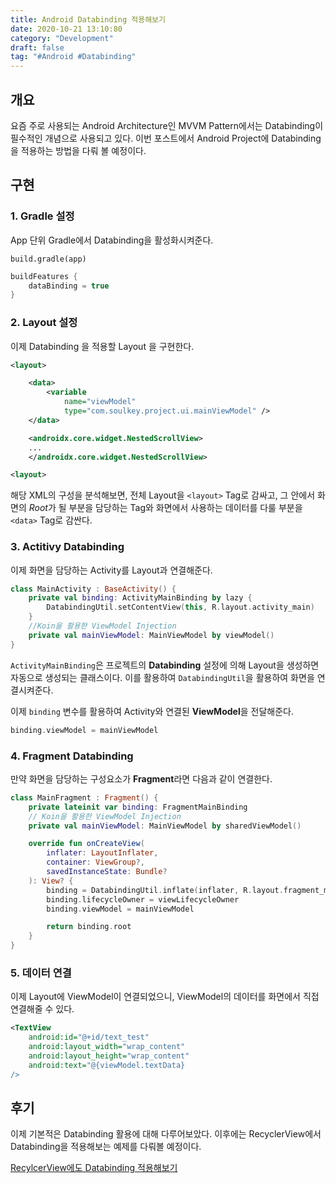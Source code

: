 ```yaml
---
title: Android Databinding 적용해보기
date: 2020-10-21 13:10:80
category: "Development"
draft: false
tag: "#Android #Databinding"
---
```


## 개요

요즘 주로 사용되는 Android Architecture인 MVVM Pattern에서는 Databinding이 필수적인 개념으로 사용되고 있다. 이번 포스트에서 Android Project에 Databinding을 적용하는 방법을 다뤄 볼 예정이다.

## 구현

### 1. Gradle 설정

App 단위 Gradle에서 Databinding을 활성화시켜준다.

`build.gradle(app)`

```groovy
buildFeatures {
    dataBinding = true
}
```

### 2. Layout 설정

이제 Databinding 을 적용할 Layout 을 구현한다.

```xml
<layout>

    <data>
        <variable
            name="viewModel"
            type="com.soulkey.project.ui.mainViewModel" />
    </data>

    <androidx.core.widget.NestedScrollView>
    ...
    </androidx.core.widget.NestedScrollView>

<layout>
```

해당 XML의 구성을 분석해보면, 전체 Layout을 `<layout>` Tag로 감싸고, 그 안에서 화면의 *Root*가 될 부분을 담당하는 Tag와 화면에서 사용하는 데이터를 다룰 부분을 `<data>` Tag로 감싼다.

### 3. Actitivy Databinding

이제 화면을 담당하는 Activity를 Layout과 연결해준다.

```kotlin
class MainActivity : BaseActivity() {
    private val binding: ActivityMainBinding by lazy {
        DatabindingUtil.setContentView(this, R.layout.activity_main)
    }
    //Koin을 활용한 ViewModel Injection
    private val mainViewModel: MainViewModel by viewModel()
}
```

`ActivityMainBinding`은 프로젝트의 **Databinding** 설정에 의해 Layout을 생성하면 자동으로 생성되는 클래스이다. 이를 활용하여 `DatabindingUtil`을 활용하여 화면을 연결시켜준다.

이제 `binding` 변수를 활용하여 Activity와 연결된 **ViewModel**을 전달해준다.

```kotlin
binding.viewModel = mainViewModel
```

### 4. Fragment Databinding

만약 화면을 담당하는 구성요소가 **Fragment**라면 다음과 같이 연결한다.

```kotlin
class MainFragment : Fragment() {
    private lateinit var binding: FragmentMainBinding
    // Koin을 활용한 ViewModel Injection
    private val mainViewModel: MainViewModel by sharedViewModel()

    override fun onCreateView(
        inflater: LayoutInflater,
        container: ViewGroup?,
        savedInstanceState: Bundle?
    ): View? {
        binding = DatabindingUtil.inflate(inflater, R.layout.fragment_main, false)
        binding.lifecycleOwner = viewLifecycleOwner
        binding.viewModel = mainViewModel

        return binding.root
    }
}
```

### 5. 데이터 연결

이제 Layout에 ViewModel이 연결되었으니, ViewModel의 데이터를 화면에서 직접 연결해줄 수 있다.

```xml
<TextView
    android:id="@+id/text_test"
    android:layout_width="wrap_content"
    android:layout_height="wrap_content"
    android:text="@{viewModel.textData}
/>
```

## 후기

이제 기본적은 Databinding 활용에 대해 다루어보았다.
이후에는 RecyclerView에서 Databinding을 적용해보는 예제를 다뤄볼 예정이다.

[RecylcerView에도 Databinding 적용해보기](https://sulfurbottom.netlify.com/Android/recyclerview에도-databinding-적용해보기)
